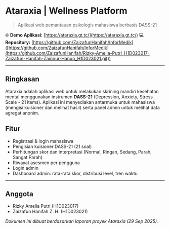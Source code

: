 # Ataraxia | Wellness Platform

> Aplikasi web pemantauan psikologis mahasiswa berbasis DASS-21

🌐 **Demo Aplikasi:** [https://ataraxia.gt.tc/](https://ataraxia.gt.tc/)
💻 **Repository:** [https://github.com/ZaizafunHanifah/InforMedik]([https://github.com/ZaizafunHanifah/InforMedik](https://github.com/ZaizafunHanifah/Rizky-Amelia-Putri_H1D023017-Zaizafun-Hanifah-Zainnur-Hanun_H1D023021.git))

---

## Ringkasan

Ataraxia adalah aplikasi web untuk melakukan skrining mandiri kesehatan mental menggunakan instrumen **DASS-21** (Depression, Anxiety, Stress Scale - 21 items). Aplikasi ini menyediakan antarmuka untuk mahasiswa (mengisi kuisioner dan melihat hasil) serta panel admin untuk melihat data agregat anonim.

## Fitur

* Registrasi & login mahasiswa
* Pengisian kuisioner DASS-21 (21 soal)
* Perhitungan skor dan interpretasi (Normal, Ringan, Sedang, Parah, Sangat Parah)
* Riwayat asesmen per pengguna
* Login admin
* Dashboard admin: rata-rata skor, distribusi level, tren waktu

---

## Anggota

* Rizky Amelia Putri (H1D023017)
* Zaizafun Hanifah Z. H. (H1D023021)

*Dokumen ini dibuat berdasarkan laporan proyek Ataraxia (29 Sep 2025).*
